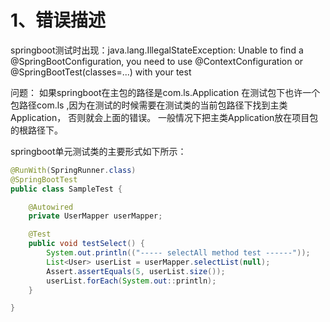 


# 1、错误描述
springboot测试时出现：java.lang.IllegalStateException: 
Unable to find a @SpringBootConfiguration, 
you need to use @ContextConfiguration or @SpringBootTest(classes=...) with your test

问题：
如果springboot在主包的路径是com.ls.Application
在测试包下也许一个包路径com.ls ,因为在测试的时候需要在测试类的当前包路径下找到主类Application，
否则就会上面的错误。
一般情况下把主类Application放在项目包的根路径下。

springboot单元测试类的主要形式如下所示：

```java
@RunWith(SpringRunner.class)
@SpringBootTest
public class SampleTest {

    @Autowired
    private UserMapper userMapper;

    @Test
    public void testSelect() {
        System.out.println(("----- selectAll method test ------"));
        List<User> userList = userMapper.selectList(null);
        Assert.assertEquals(5, userList.size());
        userList.forEach(System.out::println);
    }

}
```
